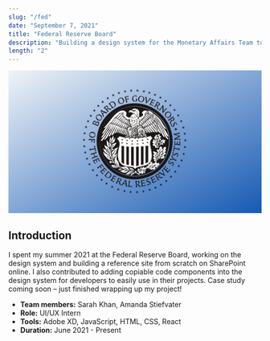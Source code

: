 ```yaml
---
slug: "/fed"
date: "September 7, 2021"
title: "Federal Reserve Board"
description: "Building a design system for the Monetary Affairs Team to create better financial tools."
length: "2"
---
```

<img alt="Mockup of two phone screens showcasing donations next to Google logo in the center." src="../images/headers/frb.png"/>
<br />

## Introduction

I spent my summer 2021 at the Federal Reserve Board, working on the design system and building a reference site from scratch on SharePoint online. I also contributed to adding copiable code components into the design system for developers to easily use in their projects. Case study coming soon – just finished wrapping up my project!

- **Team members:** Sarah Khan, Amanda Stiefvater
- **Role:** UI/UX Intern
- **Tools:** Adobe XD, JavaScript, HTML, CSS, React
- **Duration:** June 2021 - Present
